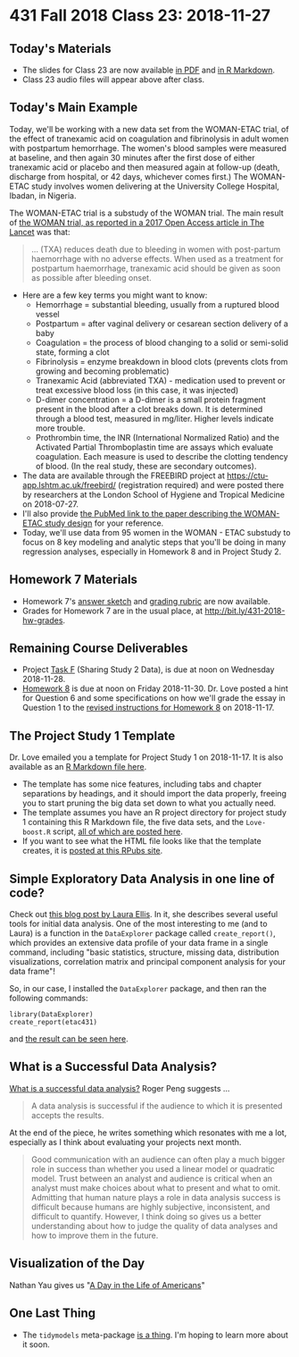 # 431 Fall 2018 Class 23: 2018-11-27

## Today's Materials

- The slides for Class 23 are now available [in PDF](https://github.com/THOMASELOVE/431-2018/blob/master/slides/class23/431_class-23-slides_2018.pdf) and [in R Markdown](https://github.com/THOMASELOVE/THOMASELOVE/431-2018/master/slides/class23/431_class-23-slides_2018.Rmd).
- Class 23 audio files will appear above after class.

## Today's Main Example

Today, we'll be working with a new data set from the WOMAN-ETAC trial, of the effect of tranexamic acid on coagulation and fibrinolysis in adult women with postpartum hemorrhage. The women's blood samples were measured at baseline, and then again 30 minutes after the first dose of either tranexamic acid or placebo and then measured again at follow-up (death, discharge from hospital, or 42 days, whichever comes first.) The WOMAN-ETAC study involves women delivering at the University College Hospital, Ibadan, in Nigeria.

The WOMAN-ETAC trial is a substudy of the WOMAN trial. The main result of [the WOMAN trial, as reported in a 2017 Open Access article in The Lancet](https://www.thelancet.com/journals/lancet/article/PIIS0140-6736(17)30638-4/fulltext) was that:

> ... (TXA) reduces death due to bleeding in women with post-partum haemorrhage with no adverse effects. When used as a treatment for postpartum haemorrhage, tranexamic acid should be given as soon as possible after bleeding onset.

- Here are a few key terms you might want to know:
    - Hemorrhage = substantial bleeding, usually from a ruptured blood vessel
    - Postpartum = after vaginal delivery or cesarean section delivery of a baby
    - Coagulation = the process of blood changing to a solid or semi-solid state, forming a clot
    - Fibrinolysis = enzyme breakdown in blood clots (prevents clots from growing and becoming problematic)
    - Tranexamic Acid (abbreviated TXA) - medication used to prevent or treat excessive blood loss (in this case, it was injected)
    - D-dimer concentration = a D-dimer is a small protein fragment present in the blood after a clot breaks down. It is determined through a blood test, measured in mg/liter. Higher levels indicate more trouble.
    - Prothrombin time, the INR (International Normalized Ratio) and the Activated Partial Thromboplastin time are assays which evaluate coagulation. Each measure is used to describe the clotting tendency of blood. (In the real study, these are secondary outcomes).
- The data are available through the FREEBIRD project at https://ctu-app.lshtm.ac.uk/freebird/ (registration required) and were posted there by researchers at the London School of Hygiene and Tropical Medicine on 2018-07-27.
- I'll also provide [the PubMed link to the paper describing the WOMAN-ETAC study design](https://www.ncbi.nlm.nih.gov/pubmed/28317031) for your reference.
- Today, we'll use data from 95 women in the WOMAN - ETAC substudy to focus on 8 key modeling and analytic steps that you'll be doing in many regression analyses, especially in Homework 8 and in Project Study 2.

## Homework 7 Materials

- Homework 7's [answer sketch](https://github.com/THOMASELOVE/431-2018/tree/master/homework/Homework7) and [grading rubric](https://github.com/THOMASELOVE/431-2018/tree/master/homework/Homework7) are now available.
- Grades for Homework 7 are in the usual place, at http://bit.ly/431-2018-hw-grades.

## Remaining Course Deliverables

- Project [Task F](https://thomaselove.github.io/431-2018-project/taskF.html) (Sharing Study 2 Data), is due at noon on Wednesday 2018-11-28.
- [Homework 8](https://github.com/THOMASELOVE/431-2018/tree/master/homework/Homework8) is due at noon on Friday 2018-11-30. Dr. Love posted a hint for Question 6 and some specifications on how we'll grade the essay in Question 1 to the [revised instructions for Homework 8](https://github.com/THOMASELOVE/431-2018/blob/master/homework/Homework8/431-2018-hw8.md) on 2018-11-17.

## The Project Study 1 Template

Dr. Love emailed you a template for Project Study 1 on 2018-11-17. It is also available as an [R Markdown file here](https://github.com/THOMASELOVE/431-2018-project/blob/master/study1template/431-project-study1_template.Rmd). 

- The template has some nice features, including tabs and chapter separations by headings, and it should import the data properly, freeing you to start pruning the big data set down to what you actually need. 
- The template assumes you have an R project directory for project study 1 containing this R Markdown file, the five data sets, and the `Love-boost.R` script, [all of which are posted here](https://github.com/THOMASELOVE/431-2018-project/tree/master/study1template).
- If you want to see what the HTML file looks like that the template creates, it is [posted at this RPubs site](http://rpubs.com/TELOVE/Project-study1-template-431-2018).

## Simple Exploratory Data Analysis in one line of code?

Check out [this blog post by Laura Ellis](https://www.littlemissdata.com/blog/simple-eda). In it, she describes several useful tools for initial data analysis. One of the most interesting to me (and to Laura) is a function in the `DataExplorer` package called `create_report()`, which provides an extensive data profile of your data frame in a single command, including "basic statistics, structure, missing data, distribution visualizations, correlation matrix and principal component analysis for your data frame"!

So, in our case, I installed the `DataExplorer` package, and then ran the following commands:

```
library(DataExplorer)
create_report(etac431)
```

and [the result can be seen here](http://htmlpreview.github.io/?https://github.com/THOMASELOVE/431-2018/blob/master/slides/class23/431_2018_Data_Profile_Report_ETAC.html).

## What is a Successful Data Analysis?

[What is a successful data analysis?](https://simplystatistics.org/2018/04/17/what-is-a-successful-data-analysis/) Roger Peng suggests ...

> A data analysis is successful if the audience to which it is presented accepts the results.

At the end of the piece, he writes something which resonates with me a lot, especially as I think about evaluating your projects next month.

> Good communication with an audience can often play a much bigger role in success than whether you used a linear model or quadratic model. Trust between an analyst and audience is critical when an analyst must make choices about what to present and what to omit. Admitting that human nature plays a role in data analysis success is difficult because humans are highly subjective, inconsistent, and difficult to quantify. However, I think doing so gives us a better understanding about how to judge the quality of data analyses and how to improve them in the future.

## Visualization of the Day

Nathan Yau gives us "[A Day in the Life of Americans](https://flowingdata.com/2015/12/15/a-day-in-the-life-of-americans/)"

## One Last Thing

- The `tidymodels` meta-package [is a thing](https://github.com/tidymodels/tidymodels). I'm hoping to learn more about it soon.

